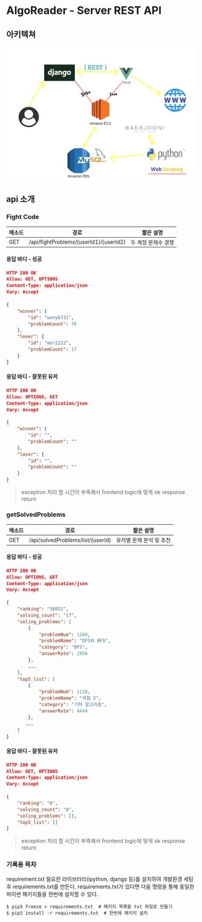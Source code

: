 # AlgoReader - Server REST API

## 아키텍쳐

![1561694217272](./resource/architecture.jpg)




## api 소개

### Fight Code

| 메소드 | 경로                                   | 짦은 설명           |
| ------ | -------------------------------------- | ------------------- |
| GET    | /api/fightProblems/{userId1}/{userId2} | 두 계정 문제수 경쟁 |

#### 응답 바디 - 성공 

```json
HTTP 200 OK
Allow: GET, OPTIONS
Content-Type: application/json
Vary: Accept

{
    "winner": {
        "id": "wony6731",
        "problemCount": 76
    },
    "loser": {
        "id": "mor2222",
        "problemCount": 17
    }
}
```

#### 응답 바디 - 잘못된 유저 

```json
HTTP 200 OK
Allow: OPTIONS, GET
Content-Type: application/json
Vary: Accept

{
    "winner": {
        "id": "",
        "problemCount": ""
    },
    "loser": {
        "id": "",
        "problemCount": ""
    }
}
```

> exception 처리 할 시간이 부족해서 frontend logic에 맞게 ok response return



### getSolvedProblems

| 메소드 | 경로                              | 짦은 설명                |
| ------ | --------------------------------- | ------------------------ |
| GET    | /api/solvedProblems/list/{userId} | 유저별 문제 분석 및 추천 |

#### 응답 바디 - 성공 

```json
HTTP 200 OK
Allow: OPTIONS, GET
Content-Type: application/json
Vary: Accept

{
    "ranking": "38031",
    "solving_count": "17",
    "soling_problems": [
        {
            "problemNum": 1260,
            "problemName": "DFS와 BFS",
            "category": "BFS",
            "answerRate": 2956
        },
       	...
    ],
    "top5_list": [
        {
            "problemNum": 1118,
            "problemName": "색칠 2",
            "category": "기하 알고리즘",
            "answerRate": 4444
        },
       ...
    ]
}
```

#### 응답 바디 - 잘못된 유저 

```json
HTTP 200 OK
Allow: GET, OPTIONS
Content-Type: application/json
Vary: Accept

{
    "ranking": "0",
    "solving_count": "0",
    "soling_problems": [],
    "top5_list": []
}
```

> exception 처리 할 시간이 부족해서 frontend logic에 맞게 ok response return



### 기록용 목차

requirement.txt
필요한 라이브러리(ipython, django 등)를 설치하여 개발환경 세팅 후 requirements.txt를 만든다.
requirements.txt가 있다면 다음 명령을 통해 동일한 파이썬 패키지들을 한번에 설치할 수 있다.

```shell
$ pip3 freeze > requirements.txt  # 패키지 목록을 txt 파일로 만들기
$ pip3 install -r requirements.txt  # 한번에 패키지 설치
```
